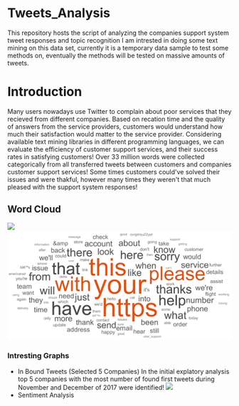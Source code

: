 # Tweets_Analysis
This repository hosts the script of analyzing the companies support system tweet responses and topic recognition
I am intrested in doing some text mining on this data set, currently it is a temporary data sample to test some methods on, eventually the methods will be tested on massive amounts of tweets.

# Introduction
Many users nowadays use Twitter to complain about poor services that they recieved from different companies.
Based on recation time and the quality of answers from the service providers, customers would understand how much their satisfaction would matter to the service provider. Considering available text mining libraries in different programming languages, we can evaluate the efficiency of customer support services, and their success rates in satisfying customers!
Over 33 million words were collected categorically from all transferred tweets between customers and companies customer support services! Some times customers could've solved their issues and were thakful, however many times they weren't that much pleased with the support system responses!
## Word Cloud
![](https://github.com/navidms/Tweets_Analysis/blob/master/WordCloud.PNG)
<img src="https://github.com/navidms/Tweets_Analysis/blob/master/WordCloud.PNG" alt="">
<img src="https://github.com/navidms/Tweets_Analysis/blob/master/Figure_1.jpeg" alt="">
<img src="/images/WordCloud.PNG" alt="">
### Intresting Graphs

- In Bound Tweets (Selected 5 Companies)
In the initial explatory analysis top 5 companies with the most number of found first tweets during November and December of 2017 were identified!
![](https://github.com/navidms/Tweets_Analysis/blob/master/Tweet_counts.png)
- Sentiment Analysis
